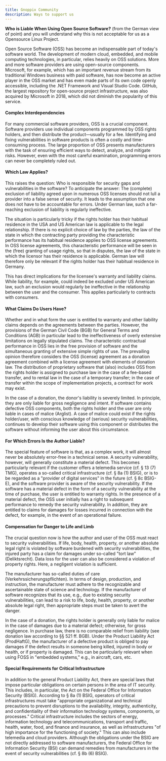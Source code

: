 ```yaml
---
title: Gnoppix Community 
description: Ways to support us
---
```


**Who is Liable When Using Open Source Software?** (from the German view of point) and you will understand why this is not acceptable for us as a Opensource Linux Project. 

Open Source Software (OSS) has become an indispensable part of today's software world. The development of modern cloud, embedded, and mobile computing technologies, in particular, relies heavily on OSS solutions. More and more software providers are using open-source components. Microsoft, for example, which has an important revenue stream from its traditional Windows business with paid software, has now become an active player in the OSS market and has even made parts of its own code openly accessible, including the .NET Framework and Visual Studio Code. GitHub, the largest repository for open-source project infrastructure, was also acquired by Microsoft in 2018, which did not diminish the popularity of this service.

#### Complex Interdependencies

For many commercial software providers, OSS is a crucial component. Software providers use individual components programmed by OSS rights holders, and then distribute the product—usually for a fee. Identifying and fixing vulnerabilities in software products is often a costly and time-consuming process. The large proportion of OSS presents manufacturers with the task of ensuring efficient ways to detect, analyze, and mitigate risks. However, even with the most careful examination, programming errors can never be completely ruled out.

#### Which Law Applies?

This raises the question: Who is responsible for security gaps and vulnerabilities in the software? To anticipate the answer: The (complete) exclusion of liability agreed upon in numerous OSS licenses should not lull a provider into a false sense of security. It leads to the assumption that one does not have to be accountable for errors. Under German law, such a far-reaching exclusion of liability is regularly ineffective.

The situation is particularly tricky if the rights holder has their habitual residence in the USA and US American law is applicable to the legal relationship. If there is no explicit choice of law by the parties, the law of the state in which the contracting party providing the characteristic performance has its habitual residence applies to OSS license agreements. In OSS license agreements, this characteristic performance will be seen in the (free) granting of usage rights, so that in disputes, the law of the state in which the licensor has their residence is applicable. German law will therefore only be relevant if the rights holder has their habitual residence in Germany.

This has direct implications for the licensee's warranty and liability claims. While liability, for example, could indeed be excluded under US American law, such an exclusion would regularly be ineffective in the relationship between the user and the consumer. This applies particularly to contracts with consumers.

#### What Claims Do Users Have?

Whether and in what form the user is entitled to warranty and other liability claims depends on the agreements between the parties. However, the provisions of the German Civil Code (BGB) for General Terms and Conditions (AGB) in particular lead to the ineffectiveness of overly extensive limitations on legally stipulated claims. The characteristic contractual performance in OSS lies in the free provision of software and the simultaneous granting of extensive simple rights of use. The prevailing opinion therefore considers the OSS (license) agreement as a donation agreement combined with a license agreement with elements of donation law. The distribution of proprietary software that (also) includes OSS from the rights holder is assigned to purchase law in the case of a fee-based transfer, and to rental law in the case of a temporary transfer; in the case of transfer within the scope of implementation projects, a contract for work may exist.

In the case of a donation, the donor's liability is severely limited. In principle, they are only liable for gross negligence and intent. If software contains defective OSS components, both the rights holder and the user are only liable in cases of malice (Arglist). A case of malice could exist if the rights holder/user, with conscious knowledge of (serious) security vulnerabilities, continues to develop their software using this component or distributes the software without informing the user about this circumstance.

#### For Which Errors Is the Author Liable?

The special feature of software is that, as a complex work, it will almost never be absolutely error-free in a technical sense. A security vulnerability, however, will generally constitute a material defect. This becomes particularly relevant if the customer offers a telemedia service (cf. § 13 (7) TMG), operates a so-called critical infrastructure (cf. § 8a (1) BSIG), or is to be regarded as a "provider of digital services" in the future (cf. § 8c BSIG-E), and the software provider is aware of the security vulnerability. If the software has a material defect in the form of a security vulnerability at the time of purchase, the user is entitled to warranty rights. In the presence of a material defect, the OSS user initially has a right to subsequent performance to remedy the security vulnerability. In addition, they are entitled to claims for damages for losses incurred in connection with the defect, for example, in the event of an operational failure.

#### Compensation for Danger to Life and Limb

The crucial question now is how the author and user of the OSS must react to security vulnerabilities. If life, body, health, property, or another absolute legal right is violated by software burdened with security vulnerabilities, the injured party has a claim for damages under so-called "tort law" (Deliktsrecht). Data loss for the user can also be considered a violation of property rights. Here, a negligent violation is sufficient.

The manufacturer has so-called duties of care (Verkehrssicherungspflichten). In terms of design, production, and instruction, the manufacturer must adhere to the recognizable and ascertainable state of science and technology. If the manufacturer of software recognizes that its use, e.g., due to existing security vulnerabilities, can lead to a risk to life, body, health, property, or another absolute legal right, then appropriate steps must be taken to avert the danger.

In the case of a donation, the rights holder is generally only liable for malice in the case of damages due to a material defect; otherwise, for gross negligence. In purchase law, there is no comparable relief from liability (see donation law according to §§ 521 ff. BGB). Under the Product Liability Act (ProdHaftG), the manufacturer of a defective product is obliged to pay damages if the defect results in someone being killed, injured in body or health, or if property is damaged. This can be particularly relevant when using FOSS in "embedded systems," e.g., in aircraft, cars, etc.

#### Special Requirements for Critical Infrastructure

In addition to the general Product Liability Act, there are special laws that impose particular obligations on certain persons in the area of IT security. This includes, in particular, the Act on the Federal Office for Information Security (BSIG). According to § 8a (1) BSIG, operators of critical infrastructures must take "appropriate organizational and technical precautions to prevent disruptions to the availability, integrity, authenticity, and confidentiality of their information technology systems, components, or processes." Critical infrastructure includes the sectors of energy, information technology and telecommunications, transport and traffic, health, water, food, and finance and insurance, as well as infrastructures "of high importance for the functioning of society." This can also include telemedia and cloud providers. Although the obligations under the BSIG are not directly addressed to software manufacturers, the Federal Office for Information Security (BSI) can demand remedies from manufacturers in the event of security vulnerabilities (cf. § 8b (6) BSIG).

